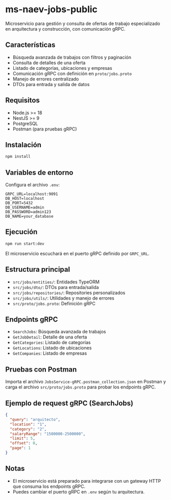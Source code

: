 # ms-naev-jobs-public

Microservicio para gestión y consulta de ofertas de trabajo especializado en arquitectura y construcción, con comunicación gRPC.

## Características
- Búsqueda avanzada de trabajos con filtros y paginación
- Consulta de detalles de una oferta
- Listado de categorías, ubicaciones y empresas
- Comunicación gRPC con definición en `proto/jobs.proto`
- Manejo de errores centralizado
- DTOs para entrada y salida de datos

## Requisitos
- Node.js >= 18
- NestJS >= 9
- PostgreSQL
- Postman (para pruebas gRPC)

## Instalación
```bash
npm install
```

## Variables de entorno
Configura el archivo `.env`:
```
GRPC_URL=localhost:9091
DB_HOST=localhost
DB_PORT=5432
DB_USERNAME=admin
DB_PASSWORD=admin123
DB_NAME=your_database
```

## Ejecución
```bash
npm run start:dev
```
El microservicio escuchará en el puerto gRPC definido por `GRPC_URL`.

## Estructura principal
- `src/jobs/entities/`: Entidades TypeORM
- `src/jobs/dto/`: DTOs para entrada/salida
- `src/jobs/repositories/`: Repositories personalizados
- `src/jobs/utils/`: Utilidades y manejo de errores
- `src/proto/jobs.proto`: Definición gRPC

## Endpoints gRPC
- `SearchJobs`: Búsqueda avanzada de trabajos
- `GetJobDetail`: Detalle de una oferta
- `GetCategories`: Listado de categorías
- `GetLocations`: Listado de ubicaciones
- `GetCompanies`: Listado de empresas

## Pruebas con Postman
Importa el archivo `JobsService-gRPC.postman_collection.json` en Postman y carga el archivo `src/proto/jobs.proto` para probar los endpoints gRPC.

## Ejemplo de request gRPC (SearchJobs)
```json
{
  "query": "arquitecto",
  "location": "1",
  "category": "2",
  "salaryRange": "1500000-2500000",
  "limit": 5,
  "offset": 0,
  "page": 1
}
```

## Notas
- El microservicio está preparado para integrarse con un gateway HTTP que consuma los endpoints gRPC.
- Puedes cambiar el puerto gRPC en `.env` según tu arquitectura.